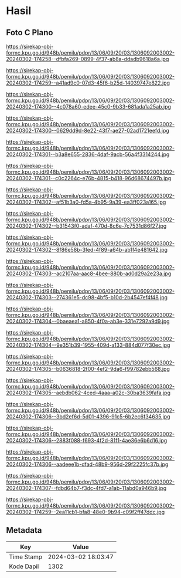 # Hasil

## Foto C Plano

https://sirekap-obj-formc.kpu.go.id/948b/pemilu/pdpr/13/06/09/20/03/1306092003002-20240302-174258--dfbfa269-0899-4f37-ab8a-ddadb9618a6a.jpg

https://sirekap-obj-formc.kpu.go.id/948b/pemilu/pdpr/13/06/09/20/03/1306092003002-20240302-174259--a41ad9c0-07d3-45f6-b25d-14039747e822.jpg

https://sirekap-obj-formc.kpu.go.id/948b/pemilu/pdpr/13/06/09/20/03/1306092003002-20240302-174300--4c078a60-edee-45c0-9b33-681ada1a25ab.jpg

https://sirekap-obj-formc.kpu.go.id/948b/pemilu/pdpr/13/06/09/20/03/1306092003002-20240302-174300--0629dd9d-8e22-43f7-ae27-02ad1721eefd.jpg

https://sirekap-obj-formc.kpu.go.id/948b/pemilu/pdpr/13/06/09/20/03/1306092003002-20240302-174301--b3a8e655-2836-4daf-9acb-56a4f3314244.jpg

https://sirekap-obj-formc.kpu.go.id/948b/pemilu/pdpr/13/06/09/20/03/1306092003002-20240302-174301--c0c2264c-e76b-4815-b418-96d68674497b.jpg

https://sirekap-obj-formc.kpu.go.id/948b/pemilu/pdpr/13/06/09/20/03/1306092003002-20240302-174302--af51b3a0-fd5a-4b95-9a39-ea3ff023a165.jpg

https://sirekap-obj-formc.kpu.go.id/948b/pemilu/pdpr/13/06/09/20/03/1306092003002-20240302-174302--b31543f0-adaf-470d-8c6e-7c7531d86f27.jpg

https://sirekap-obj-formc.kpu.go.id/948b/pemilu/pdpr/13/06/09/20/03/1306092003002-20240302-174302--8f86e58b-3fed-4f89-a64b-ab1f4e481642.jpg

https://sirekap-obj-formc.kpu.go.id/948b/pemilu/pdpr/13/06/09/20/03/1306092003002-20240302-174303--ac2107aa-aac8-4bee-880b-ad0d29a2e23a.jpg

https://sirekap-obj-formc.kpu.go.id/948b/pemilu/pdpr/13/06/09/20/03/1306092003002-20240302-174303--274361e5-dc98-4bf5-b10d-2b4547ef4f48.jpg

https://sirekap-obj-formc.kpu.go.id/948b/pemilu/pdpr/13/06/09/20/03/1306092003002-20240302-174304--0baeaea1-a850-4f0a-ab3e-331e7292a9d9.jpg

https://sirekap-obj-formc.kpu.go.id/948b/pemilu/pdpr/13/06/09/20/03/1306092003002-20240302-174304--9e351b39-1955-409d-a133-884d077f30ec.jpg

https://sirekap-obj-formc.kpu.go.id/948b/pemilu/pdpr/13/06/09/20/03/1306092003002-20240302-174305--b0636818-2f00-4ef2-9da6-f99782ebb568.jpg

https://sirekap-obj-formc.kpu.go.id/948b/pemilu/pdpr/13/06/09/20/03/1306092003002-20240302-174305--aebdb062-4ced-4aaa-a02c-30ba3639fafa.jpg

https://sirekap-obj-formc.kpu.go.id/948b/pemilu/pdpr/13/06/09/20/03/1306092003002-20240302-174306--3bd2ef6d-5d01-4396-91c5-6b2ec6f34635.jpg

https://sirekap-obj-formc.kpu.go.id/948b/pemilu/pdpr/13/06/09/20/03/1306092003002-20240302-174306--2883f088-f693-4f2d-81f1-4ae36e6b6d16.jpg

https://sirekap-obj-formc.kpu.go.id/948b/pemilu/pdpr/13/06/09/20/03/1306092003002-20240302-174306--aadeee1b-dfad-48b9-956d-29f2225fc37b.jpg

https://sirekap-obj-formc.kpu.go.id/948b/pemilu/pdpr/13/06/09/20/03/1306092003002-20240302-174307--fdbd64b7-f3dc-4fd7-a1ab-11abd0a946b9.jpg

https://sirekap-obj-formc.kpu.go.id/948b/pemilu/pdpr/13/06/09/20/03/1306092003002-20240302-174259--2ea11cb1-bfa8-48e0-9b94-c09f2ff47ddc.jpg


## Metadata

| Key        | Value               |
| ---------- | ------------------- |
| Time Stamp | 2024-03-02 18:03:47 |
| Kode Dapil | 1302                |



